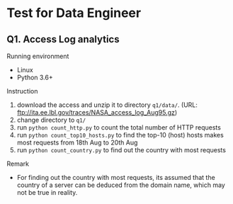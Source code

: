 # Test for Data Engineer

## Q1. Access Log analytics
Running environment
- Linux
- Python 3.6+

Instruction
1. download the access and unzip it to directory ```q1/data/```. 
(URL: ftp://ita.ee.lbl.gov/traces/NASA_access_log_Aug95.gz)
1. change directory to ```q1/```
1. run ```python count_http.py``` to count the total number of HTTP requests
1. run ```python count_top10_hosts.py``` to find the top-10 (host) hosts makes most requests from 18th Aug to 20th Aug
1. run ```python count_country.py``` to find out the country with most requests 

Remark
- For finding out the country with most requests, its assumed that the country of a server can be deduced from the 
domain name, which may not be true in reality.